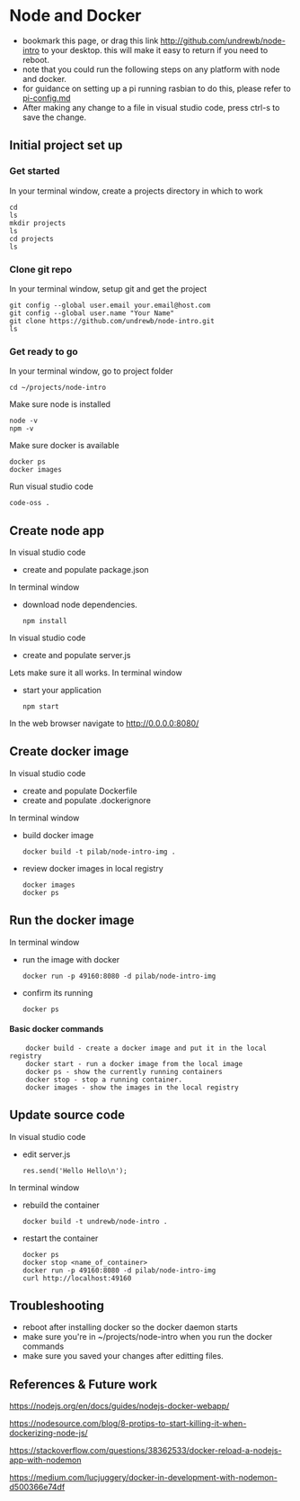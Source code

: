 # Node and Docker
- bookmark this page, or drag this link http://github.com/undrewb/node-intro to your desktop. this will make it easy to return if you need to reboot.
- note that you could run the following steps on any platform with node and docker.
- for guidance on setting up a pi running rasbian to do this, please refer to [pi-config.md](pi-config.md)
- After making any change to a file in visual studio code, press ctrl-s to save the change.
## Initial project set up
### Get started
In your terminal window, create a projects directory in which to work

    cd
    ls
    mkdir projects
    ls
    cd projects
    ls
### Clone git repo
In your terminal window, setup git and get the project

    git config --global user.email your.email@host.com
    git config --global user.name "Your Name"
    git clone https://github.com/undrewb/node-intro.git
    ls
### Get ready to go
In your terminal window, go to project folder

    cd ~/projects/node-intro
Make sure node is installed

    node -v
    npm -v
Make sure docker is available

    docker ps
    docker images

Run visual studio code

    code-oss .
## Create node app
In visual studio code
- create and populate package.json

In terminal window
- download node dependencies.
    ```
    npm install
    ```
In visual studio code     
- create and populate server.js

Lets make sure it all works. In terminal window
- start your application
    ```
    npm start 
    ```
In the web browser navigate to http://0.0.0.0:8080/

## Create docker image
In visual studio code
- create and populate Dockerfile
- create and populate .dockerignore

In terminal window
- build docker image
    ```
    docker build -t pilab/node-intro-img .
    ```
- review docker images in local registry
    ```
    docker images
    docker ps
    ```
## Run the docker image
In terminal window
- run the image with docker 
    ```
    docker run -p 49160:8080 -d pilab/node-intro-img
    ```
- confirm its running
    ```
    docker ps
    ```
#### Basic docker commands
        docker build - create a docker image and put it in the local registry
        docker start - run a docker image from the local image
        docker ps - show the currently running containers
        docker stop - stop a running container.
        docker images - show the images in the local registry
## Update source code

In visual studio code
- edit server.js 
    ```
    res.send('Hello Hello\n');
    ```

In terminal window
- rebuild the container
    ```
    docker build -t undrewb/node-intro .
    ```
- restart the container
    ```
    docker ps
    docker stop <name_of_container>
    docker run -p 49160:8080 -d pilab/node-intro-img
    curl http://localhost:49160
    ```


## Troubleshooting
- reboot after installing docker so the docker daemon starts
- make sure you're in ~/projects/node-intro when you run the docker commands
- make sure you saved your changes after editting files.
    
## References & Future work

https://nodejs.org/en/docs/guides/nodejs-docker-webapp/

https://nodesource.com/blog/8-protips-to-start-killing-it-when-dockerizing-node-js/

https://stackoverflow.com/questions/38362533/docker-reload-a-nodejs-app-with-nodemon

https://medium.com/lucjuggery/docker-in-development-with-nodemon-d500366e74df
